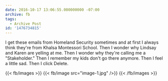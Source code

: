```yaml
---
date: 2016-10-17 13:06:55.000000000 -07:00
archive: fb
tags: 
  - Archive Post
id: '1476734815'
---
```


I get these emails from Homeland Security sometimes and at first I always think they're from Khalsa Montessori School. Then I wonder why Lindsay and Karen are yelling at me. Then I wonder why they're calling me a "Stakeholder." Then I remember my kids don't go there anymore. Then I feel a little sad. Then I click Delete.

{{< fb/images >}}
{{< fb/image src="image-1.jpg" />}}
{{< /fb/images >}}
